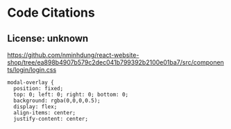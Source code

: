 # Code Citations

## License: unknown
https://github.com/nminhdung/react-website-shop/tree/ea898b4907b579c2dec041b799392b2100e01ba7/src/components/login/login.css

```
modal-overlay {
  position: fixed;
  top: 0; left: 0; right: 0; bottom: 0;
  background: rgba(0,0,0,0.5);
  display: flex;
  align-items: center;
  justify-content: center;
```


